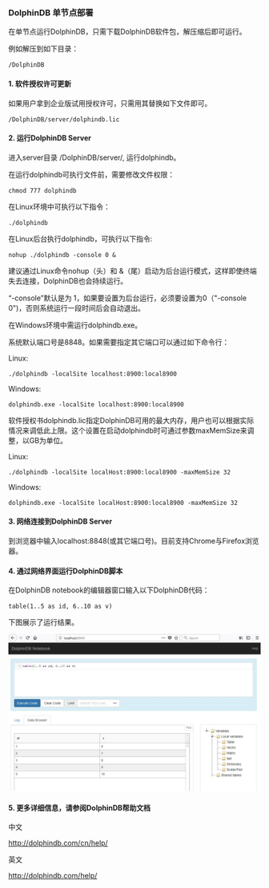 ### DolphinDB 单节点部署

在单节点运行DolphinDB，只需下载DolphinDB软件包，解压缩后即可运行。

例如解压到如下目录：

```
/DolphinDB
```

#### 1. 软件授权许可更新

如果用户拿到企业版试用授权许可，只需用其替换如下文件即可。

```
/DolphinDB/server/dolphindb.lic
```

#### 2. 运行DolphinDB Server

进入server目录 /DolphinDB/server/, 运行dolphindb。

在运行dolphindb可执行文件前，需要修改文件权限：

```
chmod 777 dolphindb
```

在Linux环境中可执行以下指令：
```
./dolphindb
```
在Linux后台执行dolphindb，可执行以下指令:
```
nohup ./dolphindb -console 0 &
```
建议通过Linux命令nohup（头）和 &（尾）启动为后台运行模式，这样即使终端失去连接，DolphinDB也会持续运行。 

“-console”默认是为 1，如果要设置为后台运行，必须要设置为0（"-console 0")，否则系统运行一段时间后会自动退出。


在Windows环境中需运行dolphindb.exe。

系统默认端口号是8848。如果需要指定其它端口可以通过如下命令行：

Linux:
```
./dolphindb -localSite localhost:8900:local8900
```

Windows:
```
dolphindb.exe -localSite localhost:8900:local8900
```

软件授权书dolphindb.lic指定DolphinDB可用的最大内存，用户也可以根据实际情况来调低此上限。这个设置在启动dolphindb时可通过参数maxMemSize来调整，以GB为单位。

Linux:
```
./dolphindb -localSite localHost:8900:local8900 -maxMemSize 32
```
Windows:
```
dolphindb.exe -localSite localHost:8900:local8900 -maxMemSize 32
```


#### 3. 网络连接到DolphinDB Server

到浏览器中输入localhost:8848(或其它端口号)。目前支持Chrome与Firefox浏览器。


#### 4. 通过网络界面运行DolphinDB脚本

在DolphinDB notebook的编辑器窗口输入以下DolphinDB代码：
```
table(1..5 as id, 6..10 as v)
```
下图展示了运行结果。

![](images/single_web.JPG)


#### 5. 更多详细信息，请参阅DolphinDB帮助文档
中文

http://dolphindb.com/cn/help/

英文

http://dolphindb.com/help/
